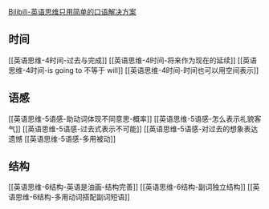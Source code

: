 



[Bilibili-英语思维只用简单的口语解决方案](https://www.bilibili.com/video/BV1MomqYjEPq/?p=2&share_source=copy_web&vd_source=b5c9aaad23ee3613ed070a7976bb47e4)

## 时间

[[英语思维-4时间-过去与完成]]
[[英语思维-4时间-将来作为现在的延续]]
[[英语思维-4时间-is going to 不等于 will]]
[[英语思维-4时间-时间也可以用空间表示]]


## 语感

[[英语思维-5语感-助动词体现不同意思-概率]]
[[英语思维-5语感-怎么表示礼貌客气]]
[[英语思维-5语感-过去式表示不可能]]
[[英语思维-5语感-对过去的想象表达遗憾
[[英语思维-5语感-多用被动]]

## 结构

[[英语思维-6结构-英语是油画-结构完善]]
[[英语思维-6结构-副词独立结构]]
[[英语思维-6结构-多用动词搭配副词短语]]